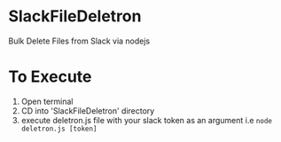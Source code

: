 # SlackFileDeletron
Bulk Delete Files from Slack via nodejs


# To Execute
1. Open terminal
2. CD into 'SlackFileDeletron' directory
3. execute deletron.js file with your slack token as an argument
i.e `node deletron.js [token]`
